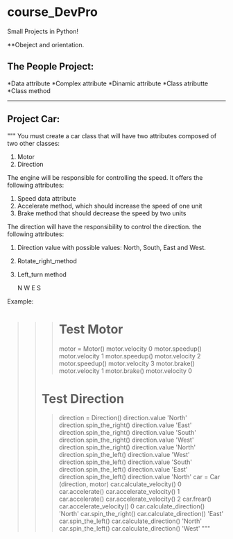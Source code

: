 # course_DevPro
Small Projects in Python!

**Obeject and orientation.

The People Project:
-----------------------------------------------------------------------------
*Data attribute
*Complex attribute
*Dinamic attribute
*Class atributte
*Class method
___________________________________________________________________________
Project Car:
---------------------------------------------------------------------------

"""
You must create a car class that will have
two attributes composed of two other classes:
1) Motor
2) Direction

The engine will be responsible for controlling the speed.
It offers the following attributes:
1) Speed data attribute
2) Accelerate method, which should increase the speed of one unit
3) Brake method that should decrease the speed by two units

The direction will have the responsibility to control the direction.
the following attributes:
1) Direction value with possible values: North, South, East and West.
2) Rotate_right_method
2) Left_turn method

    N
W       E
    S
    
 Example:
 >>> # Test Motor 
 >>> motor = Motor()
 >>> motor.velocity
 0
 >>> motor.speedup()
 >>> motor.velocity
 1
 >>> motor.speedup()
 >>> motor.velocity
 2
 >>> motor.speedup()
 >>> motor.velocity
 3
 >>> motor.brake()
 >>> motor.velocity
 1
 >>> motor.brake()
 >>> motor.velocity
 0
 >> # Test Direction 
 >>> direction = Direction()
 >>> direction.value
 'North'
 >>> direction.spin_the_right()
 >>> direction.value
 'East'
 >>> direction.spin_the_right()
 >>> direction.value
 'South'
 >>> direction.spin_the_right()
 >>> direction.value
 'West'
 >>> direction.spin_the_right()
 >>> direction.value
 'North'
 >>> direction.spin_the_left()
 >>> direction.value
 'West'
 >>> direction.spin_the_left()
 >>> direction.value
 'South'
 >>> direction.spin_the_left()
 >>> direction.value
 'East'
 >>> direction.spin_the_left()
 >>> direction.value
 'North'
 >>> car = Car (direction, motor)
 >>> car.calculate_velocity()
 0
 >>> car.accelerate()
 >>> car.accelerate_velocity()
 1
 >>> car.accelerate()
 >>> car.accelerate_velocity()
 2
 >>> car.frear()
 >>> car.accelerate_velocity()
 0
 >>> car.calculate_direction()
 'North'
 >>> car.spin_the_right()
 >>> car.calculate_direction()
 'East'
 >>> car.spin_the_left()
 >>> car.calculate_direction()
 'North'
 >>> car.spin_the_left()
 >>> car.calculate_direction()
 'West'
 """
